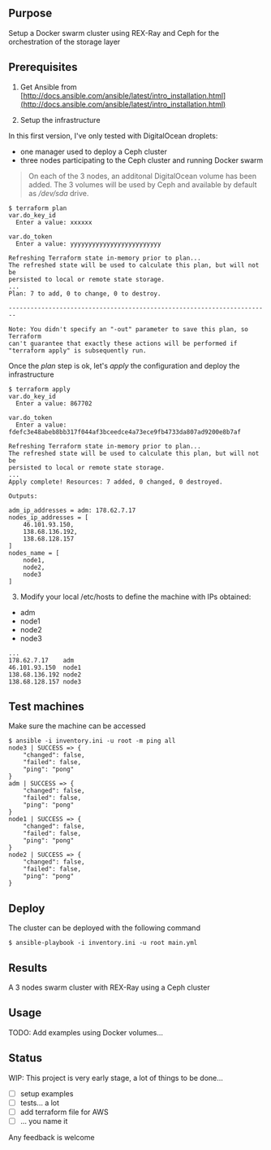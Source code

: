 ## Purpose

Setup a Docker swarm cluster using REX-Ray and Ceph for the orchestration of the storage layer

## Prerequisites

1. Get Ansible from [http://docs.ansible.com/ansible/latest/intro_installation.html](http://docs.ansible.com/ansible/latest/intro_installation.html)

2. Setup the infrastructure 

In this first version, I've only tested with DigitalOcean droplets:
* one manager used to deploy a Ceph cluster
* three nodes participating to the Ceph cluster and running Docker swarm

> On each of the 3 nodes, an additonal DigitalOcean volume has been added. The 3 volumes will be used by Ceph and available by default as */dev/sda* drive.

```
$ terraform plan
var.do_key_id
  Enter a value: xxxxxx

var.do_token
  Enter a value: yyyyyyyyyyyyyyyyyyyyyyyyy

Refreshing Terraform state in-memory prior to plan...
The refreshed state will be used to calculate this plan, but will not be
persisted to local or remote state storage.
...
Plan: 7 to add, 0 to change, 0 to destroy.

------------------------------------------------------------------------

Note: You didn't specify an "-out" parameter to save this plan, so Terraform
can't guarantee that exactly these actions will be performed if
"terraform apply" is subsequently run.
````

Once the *plan* step is ok, let's *apply* the configuration and deploy the infrastructure

```
$ terraform apply
var.do_key_id
  Enter a value: 867702

var.do_token
  Enter a value: fdefc3e48abeb8bb317f044af3bceedce4a73ece9fb4733da807ad9200e8b7af

Refreshing Terraform state in-memory prior to plan...
The refreshed state will be used to calculate this plan, but will not be
persisted to local or remote state storage.
...
Apply complete! Resources: 7 added, 0 changed, 0 destroyed.

Outputs:

adm_ip_addresses = adm: 178.62.7.17
nodes_ip_addresses = [
    46.101.93.150,
    138.68.136.192,
    138.68.128.157
]
nodes_name = [
    node1,
    node2,
    node3
]
```

3. Modify your local /etc/hosts to define the machine with IPs obtained:
* adm
* node1
* node2
* node3

```
...
178.62.7.17    adm
46.101.93.150  node1
138.68.136.192 node2
138.68.128.157 node3
```

## Test machines

Make sure the machine can be accessed

```
$ ansible -i inventory.ini -u root -m ping all
node3 | SUCCESS => {
    "changed": false,
    "failed": false,
    "ping": "pong"
}
adm | SUCCESS => {
    "changed": false,
    "failed": false,
    "ping": "pong"
}
node1 | SUCCESS => {
    "changed": false,
    "failed": false,
    "ping": "pong"
}
node2 | SUCCESS => {
    "changed": false,
    "failed": false,
    "ping": "pong"
}
```

## Deploy

The cluster can be deployed with the following command

```
$ ansible-playbook -i inventory.ini -u root main.yml
```

## Results

A 3 nodes swarm cluster with REX-Ray using a Ceph cluster

## Usage

TODO: Add examples using Docker volumes...

## Status

WIP: This project is very early stage, a lot of things to be done...

- [ ] setup examples
- [ ] tests... a lot
- [ ] add terraform file for AWS
- [ ] ... you name it

Any feedback is welcome

